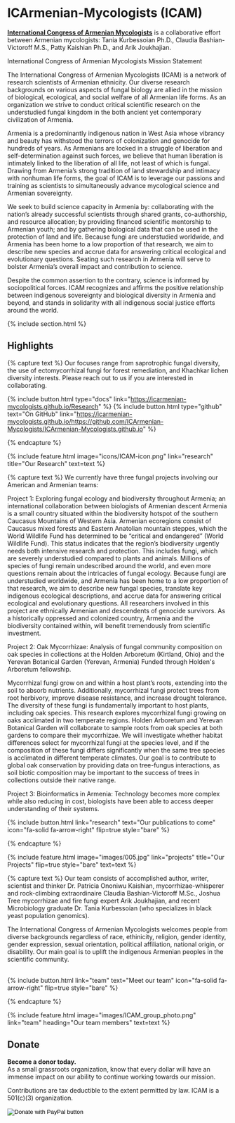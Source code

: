 ---
---

# ICArmenian-Mycologists (ICAM)

[**International Congress of Armenian Mycologists**](https://icarmenian-mycologists.github.io/) is a collaborative effort between Armenian mycologists: Tania Kurbessoian Ph.D., Claudia Bashian-Victoroff M.S., Patty Kaishian Ph.D., and Arik Joukhajian. 

 <!-- ******OUR MISSION****** -->
International Congress of Armenian Mycologists Mission Statement


The International Congress of Armenian Mycologists (ICAM) is a network of research scientists of Armenian ethnicity. Our diverse research backgrounds on various aspects of fungal biology are allied in the mission of biological, ecological, and social welfare of all Armenian life forms. As an organization we strive to conduct critical scientific research on the understudied fungal kingdom in the both ancient yet contemporary civilization of Armenia.   

Armenia is a predominantly indigenous nation in West Asia whose vibrancy and beauty has withstood the terrors of colonization and genocide for hundreds of years. As Armenians are locked in a struggle of liberation and self-determination against such forces, we believe that human liberation is intimately linked to the liberation of all life, not least of which is fungal.  Drawing from Armenia’s strong tradition of land stewardship and intimacy with nonhuman life forms, the goal of ICAM is to leverage our passions and training as scientists to simultaneously advance mycological science and Armenian sovereignty. 

We seek to build science capacity in Armenia by: collaborating with the nation’s already successful scientists through shared grants, co-authorship, and resource allocation; by providing financed scientific mentorship to Armenian youth; and by gathering biological data that can be used in the protection of land and life. Because fungi are understudied worldwide, and Armenia has been home to a low proportion of that research, we aim to describe new species and accrue data for answering critical ecological and evolutionary questions. Seating such research in Armenia will serve to bolster Armenia’s overall impact and contribution to science. 

Despite the common assertion to the contrary, science is informed by sociopolitical forces. ICAM recognizes and affirms the positive relationship between indigenous sovereignty and biological diversity in Armenia and beyond, and stands in solidarity with all indigenous social justice  efforts around the world. 

{% include section.html %}

## Highlights

{% capture text %}
Our focuses range from saprotrophic fungal diversity, the use of ectomycorrhizal fungi for forest remediation, and Khachkar lichen diversity interests. Please reach out to us if you are interested in collaborating. <br>

{%
  include button.html
  type="docs"
  link="https://icarmenian-mycologists.github.io/Research"
%}
{%
  include button.html
  type="github"
  text="On GitHub"
  link="https://icarmenian-mycologists.github.io/https://github.com/ICArmenian-Mycologists/ICArmenian-Mycologists.github.io"
%}

{% endcapture %}

{%
  include feature.html
  image="icons/ICAM-icon.png"
  link="research"
  title="Our Research"
  text=text
%}

{% capture text %}
We currently have three fungal projects involving our American and Armenian teams:

Project 1: Exploring fungal ecology and biodiversity throughout Armenia; an international collaboration between biologists of Armenian descent Armenia is a small country situated within the biodiversity hotspot of the southern Caucasus Mountains of Western Asia. Armenian ecoregions consist of Caucasus mixed forests and Eastern Anatolian mountain steppes, which the World Wildlife Fund has determined to be “critical and endangered” (World Wildlife Fund). This status indicates that the region’s biodiversity urgently needs both intensive research and protection. This includes fungi, which are severely understudied compared to plants and animals. Millions of species of fungi remain undescribed around the world, and even more questions remain about the intricacies of fungal ecology. Because fungi are understudied worldwide, and Armenia has been home to a low proportion of that research, we aim to describe new fungal species, translate key indigenous ecological descriptions, and accrue data for answering critical ecological and evolutionary questions. All researchers involved in this project are ethnically Armenian and descendents of genocide survivors. As a historically oppressed and colonized country, Armenia and the biodiversity contained within, will benefit tremendously from scientific investment.

Project 2: Oak Mycorrhizae: Analysis of fungal community composition on oak species in collections at the Holden Arboretum (Kirtland, Ohio) and the Yerevan Botanical Garden (Yerevan, Armenia) Funded through Holden's Arboretum fellowship.

Mycorrhizal fungi grow on and within a host plant’s roots, extending into the soil to absorb nutrients. Additionally, mycorrhizal fungi protect trees from root herbivory, improve disease resistance, and increase drought tolerance. The diversity of these fungi is fundamentally important to host plants, including oak species. This research explores mycorrhizal fungi growing on oaks acclimated in two temperate regions. Holden Arboretum and Yerevan Botanical Garden will collaborate to sample roots from oak species at both gardens to compare their mycorrhizae. We will investigate whether habitat differences select for mycorrhizal fungi at the species level, and if the composition of these fungi differs significantly when the same tree species is acclimated in different temperate climates. Our goal is to contribute to global oak conservation by providing data on tree-fungus interactions, as soil biotic composition may be important to the success of trees in collections outside their native range.

Project 3: Bioinformatics in Armenia: Technology becomes more complex while also reducing in cost, biologists have been able to access deeper understanding of their systems.
<br>

{%
  include button.html
  link="research"
  text="Our publications to come"
  icon="fa-solid fa-arrow-right"
  flip=true
  style="bare"
%}

{% endcapture %}

{%
  include feature.html
  image="images/005.jpg"
  link="projects"
  title="Our Projects"
  flip=true
  style="bare"
  text=text
%}

{% capture text %}
Our team consists of accomplished author, writer, scientist and thinker Dr. Patricia Ononiwu Kaishian, mycorrhizae-whisperer and rock-climbing extraordinaire Claudia Bashian-Victoroff M.Sc., Joshua Tree mycorrhizae and fire fungi expert Arik Joukhajian, and recent Microbiology graduate Dr. Tania Kurbessoian (who specializes in black yeast population genomics).

The International Congress of Armenian Mycologists welcomes people from diverse backgrounds regardless of race, ethinicity, religion, gender identity, gender expression, sexual orientation, political affiliation, national origin, or disability. Our main goal is to uplift the indigenous Armenian peoples in the scientific community.  <br>
<br>

{%
  include button.html
  link="team"
  text="Meet our team"
  icon="fa-solid fa-arrow-right"
  flip=true
  style="bare"
%}

{% endcapture %}

{%
  include feature.html
  image="images/ICAM_group_photo.png"
  link="team"
  heading="Our team members"
  text=text
%}


<!-- section break -->

 <!-- ******DONATE****** -->
 <section id="donate" class="donate section text-center">
   <div class="container">
     <div class="donate-inner">
       <h2 class="title text-center">Donate</h2>
       <div class="info">
         <p><strong>Become a donor today.</strong><br>As a small grassroots organization, know that every dollar will have an immense impact on our ability to continue working towards our mission.</p> <p>Contributions are tax deductible to the extent permitted by law. ICAM is a 501(c)(3) organization.</p>
           <!--//You need to generate your own PayPal button if you choose to use Paypal - https://www.paypal.com/us/cgi-bin/?cmd=_donate-intro-outside -->
           <form action="https://www.paypal.com/donate" method="post" target="_top">
<input type="hidden" name="hosted_button_id" value="2R7NG72AEAP6Y" />
<input type="image" src="https://www.paypalobjects.com/en_US/i/btn/btn_donate_LG.gif" border="0" name="submit" title="PayPal - The safer, easier way to pay online!" alt="Donate with PayPal button" />
<img alt="" border="0" src="https://www.paypal.com/en_US/i/scr/pixel.gif" width="1" height="1" />
</form>
 <!--//PayPal generated code ends-->
